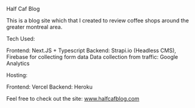 Half Caf Blog

This is a blog site which that I created to review coffee shops around the greater montreal area.

Tech Used:

Frontend: Next.JS + Typescript
Backend: Strapi.io (Headless CMS), Firebase for collecting form data
Data collection from traffic: Google Analytics

Hosting: 

Frontend: Vercel
Backend: Heroku

Feel free to check out the site: www.halfcafblog.com
